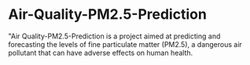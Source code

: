 # Air-Quality-PM2.5-Prediction
"Air Quality-PM2.5-Prediction is a project aimed at predicting and forecasting the levels of fine particulate matter (PM2.5), a dangerous air pollutant that can have adverse effects on human health. 
